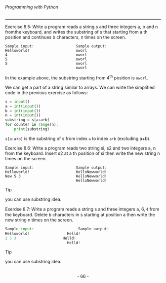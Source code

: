 ###### Programming with Python
---


Exercise 8.5: Write a program reads a string s and three integers a, b and n fromthe keyboard, and writes the substring of s that starting from a th position and continues b characters, n times on the screen.

```
Sample input:                   Sample output:
Helloworld!                     oworl
4                               oworl
5                               oworl
5                               oworl
                                oworl
```



In the example above, the substring starting from 4<sup>th</sup> position is ``oworl``. 

We can get a part of a string similar to arrays. We can write the simplified code in the previous exercise as follows:

```python
s = input()
a = int(input())
b = int(input())
n = int(input())
substring = s[a:a+b]
for counter in range(n):
    print(substring)
```

``s[a:a+b]`` is the substring of s from index ``a`` to index ``a+b`` (excluding a+b).


Exercise 8.6: Write a program reads two string si, s2 and two integers a, n from
the keyboard. Insert s2 at a th position of si then write the new string n times on the screen.

```
Sample input:                   Sample output:
Helloworld!                     HelloNewworld!
New 5 3                         HelloNewworld!
                                HelloNewworld!
```

> [!TIP]
> you can use substring idea.

Exerdse 8.7: Write a program reads a string s and three integers a, 6, 《 from the keyboard. Delete b characters in s starting at position a then write the new string n times on the screen.

```python
Sample input:                    Sample output:
Helloworld!                 Helld!
2 5 3                     Helld!
                            Helld!
```

> [!TIP]
> you can use substring idea.

<br>

<center> - 66 - </center>